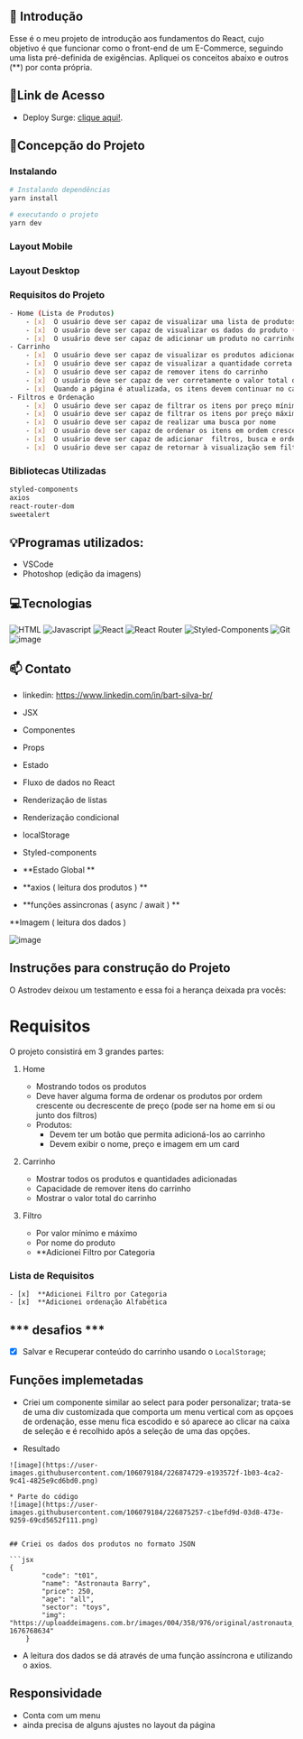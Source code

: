 ## 📖 Introdução 

Esse é o meu projeto de introdução aos fundamentos do React, cujo objetivo é que funcionar como o front-end de um E-Commerce, seguindo uma lista pré-definida de exigências. Apliquei os conceitos abaixo e outros (**)  por conta própria. 

## 🔗Link de Acesso
- Deploy Surge: [clique aqui!](https://bart-silva-spacetoys.surge.sh/).

## 📄Concepção do Projeto

### Instalando
```bash
# Instalando dependências
yarn install

# executando o projeto
yarn dev
```

### Layout Mobile



### Layout Desktop



### Requisitos do Projeto
```bash
- Home (Lista de Produtos)
    - [x]  O usuário deve ser capaz de visualizar uma lista de produtos
    - [x]  O usuário deve ser capaz de visualizar os dados do produto (nome, preço e imagem)
    - [x]  O usuário deve ser capaz de adicionar um produto no carrinho    
- Carrinho
    - [x]  O usuário deve ser capaz de visualizar os produtos adicionados
    - [x]  O usuário deve ser capaz de visualizar a quantidade correta de cada produto
    - [x]  O usuário deve ser capaz de remover itens do carrinho
    - [x]  O usuário deve ser capaz de ver corretamente o valor total de sua compra
    - [x]  Quando a página é atualizada, os itens devem continuar no carrinho    
- Filtros e Ordenação
    - [x]  O usuário deve ser capaz de filtrar os itens por preço mínimo
    - [x]  O usuário deve ser capaz de filtrar os itens por preço máximo
    - [x]  O usuário deve ser capaz de realizar uma busca por nome
    - [x]  O usuário deve ser capaz de ordenar os itens em ordem crescente ou decrescente
    - [x]  O usuário deve ser capaz de adicionar  filtros, busca e ordenação simultaneamente
    - [x]  O usuário deve ser capaz de retornar à visualização sem filtros
```

### Bibliotecas Utilizadas

```bash
styled-components
axios
react-router-dom
sweetalert
```

## 💡Programas utilizados:
- VSCode
- Photoshop (edição da imagens)

## 💻Tecnologias 

![HTML](https://user-images.githubusercontent.com/106079184/227619911-eb73aabd-7739-47c0-bbcb-e0920902ead3.png)
![Javascript](https://user-images.githubusercontent.com/106079184/227620446-5307c4f2-0af2-4b7d-8696-a17780a13148.png)
![React](https://user-images.githubusercontent.com/106079184/227620813-6e3311e8-9992-407a-8cae-abf2711f1af8.png)
![React Router](https://user-images.githubusercontent.com/106079184/227621258-7a953c29-092e-43e6-a688-5d08279d7818.png)
![Styled-Components](https://user-images.githubusercontent.com/106079184/227621509-7956f644-df78-41b1-a26d-ec88112b7de1.png)
![Git](https://img.shields.io/badge/GIT-E44C30?style=for-the-badge&logo=git&logoColor=white)
![image](https://user-images.githubusercontent.com/106079184/227618657-2fd85fe5-dee7-4544-bb4f-9910ed3ca289.png)


## 📫 Contato
- linkedin: https://www.linkedin.com/in/bart-silva-br/



- JSX
- Componentes
- Props
- Estado
- Fluxo de dados no React
- Renderização de listas
- Renderização condicional
- localStorage
- Styled-components

- **Estado Global **
- **axios ( leitura dos produtos ) **
- **funções assincronas ( async / await ) **

**Imagem ( leitura dos dados )

![image](https://user-images.githubusercontent.com/106079184/226871508-82b86aa5-35b7-492c-9462-1a5fe22f00a2.png)


## Instruções para construção do Projeto

O Astrodev deixou um testamento e essa foi a herança deixada pra vocês:

# Requisitos

O projeto consistirá em 3 grandes partes:

1. Home
    - Mostrando todos os produtos
    - Deve haver alguma forma de ordenar os produtos por ordem crescente ou decrescente de preço (pode ser na home em si ou junto dos filtros)
    - Produtos:
        - Devem ter um botão que permita adicioná-los ao carrinho
        - Devem exibir o nome, preço e imagem em um card	
        
2. Carrinho
    - Mostrar todos os produtos e quantidades adicionadas
    - Capacidade de remover itens do carrinho
    - Mostrar o valor total do carrinho   
      
3. Filtro
    - Por valor mínimo e máximo
    - Por nome do produto
    - **Adicionei Filtro por Categoria 

### Lista de Requisitos

    - [x]  **Adicionei Filtro por Categoria
    - [x]  **Adicionei ordenação Alfabética  
    
 ## *** desafios *** 
   - [x]  Salvar e Recuperar conteúdo do carrinho usando o `LocalStorage`;

## Funções implemetadas

-   Criei um componente similar ao select para poder personalizar; trata-se de uma div customizada que comporta um menu vertical
    com as opçoes de ordenação, esse menu fica escodido e só aparece ao clicar na caixa de seleção e é recolhido após a seleção
    de uma das opções.
* Resultado
```
![image](https://user-images.githubusercontent.com/106079184/226874729-e193572f-1b03-4ca2-9c41-4825e9cd6bd0.png)

* Parte do código
![image](https://user-images.githubusercontent.com/106079184/226875257-c1befd9d-03d8-473e-9259-69cd5652f111.png)


## Criei os dados dos produtos no formato JSON 

```jsx
{
        "code": "t01",
        "name": "Astronauta Barry",
        "price": 250,
        "age": "all",
        "sector": "toys",
        "img": "https://uploaddeimagens.com.br/images/004/358/976/original/astronauta_barry.jpg?1676768634"
    }
```
- A leitura dos dados se dá através de uma função assíncrona e utilizando o axios.


## Responsividade 
- Conta com um menu
- ainda precisa de alguns ajustes no layout da página

## 













